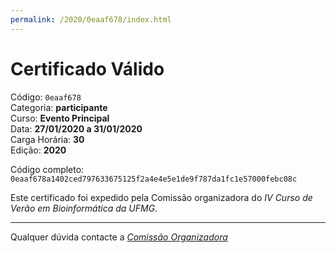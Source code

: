 ```yaml
---
permalink: /2020/0eaaf678/index.html
---
```


# Certificado Válido

Código: `0eaaf678`<br>
Categoria: **participante**<br>
Curso: **Evento Principal**<br>
Data: **27/01/2020 a 31/01/2020**<br>
Carga Horária: **30**<br>
Edição: **2020**<br>


Código completo: `0eaaf678a1402ced797633675125f2a4e4e5e1de9f787da1fc1e57000febc08c`


Este certificado foi expedido pela Comissão organizadora do *IV Curso de Verão em Bioinformática da UFMG*.

----

Qualquer dúvida contacte a [_Comissão Organizadora_](<mailto:cursobioinfoufmg@gmail.com$subject=[Certificados]>)

